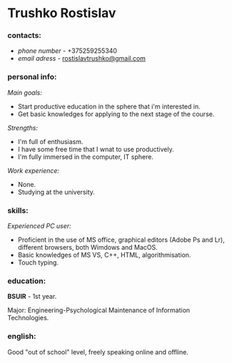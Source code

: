 # **Trushko Rostislav**

### contacts:

+ *phone number* - +375259255340
+ *email adress* - rostislavtrushko@gmail.com

### personal info:


*Main goals:*
- Start productive education in the sphere that i'm interested in.
- Get basic knowledges for applying to the next stage of the course.
  
*Strengths:*
- I'm full of enthusiasm.
- I have some free time that I wnat to use productively.
- I'm fully immersed in the computer, IT sphere.

*Work experience:*
- None.
- Studying at the university.

### skills:

*Experienced PC user:*
  + Proficient in the use of MS office, graphical editors (Adobe Ps and Lr), different browsers, both Wimdows and MacOS.
  + Basic knowledges of MS VS, C++, HTML, algorithmisation.
  + Touch typing.

### education:

**BSUIR** - 1st year.

Major: Engineering-Psychological Maintenance of Information Technologies.

### english:

Good "out of school" level, freely speaking online and offline.

